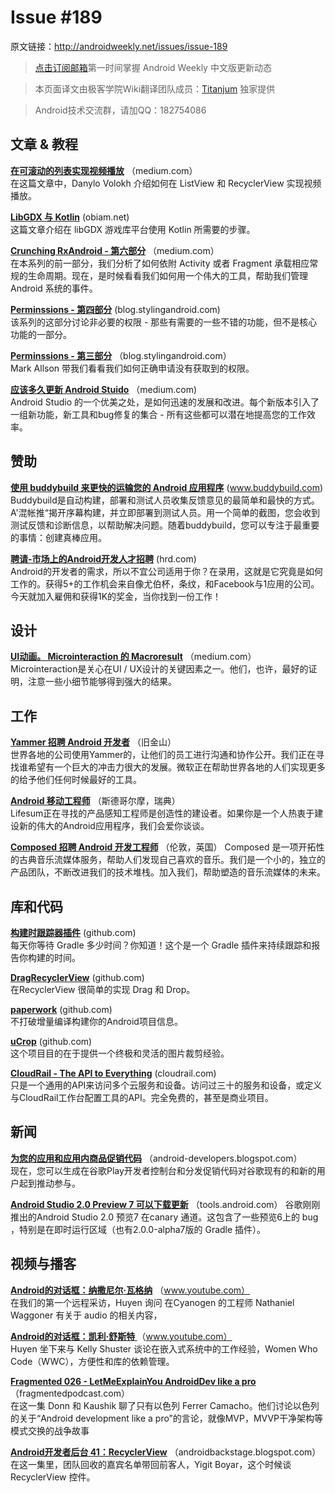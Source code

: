 # Issue #189

>

原文链接：<http://androidweekly.net/issues/issue-189>

> [点击订阅邮箱](http://tinyletter.com/androidweeklycn)第一时间掌握 Android Weekly 中文版更新动态

> 本页面译文由极客学院Wiki翻译团队成员：[Titanjum](https://github.com/JungleTian) 独家提供

> Android技术交流群，请加QQ：182754086


## 文章 & 教程

**[在可滚动的列表实现视频播放](https://medium.com/@v.danylo/implementing-video-playback-in-a-scrolled-list-listview-recyclerview-d04bc2148429#.r6y7iy5l6)**
（medium.com）  
在这篇文章中，Danylo Volokh 介绍如何在 ListView 和 RecyclerView 实现视频播放。

**[LibGDX 与 Kotlin](http://obviam.net/index.php/libgdx-and-kotlin/)**
 (obiam.net)  
这篇文章介绍在 libGDX 游戏库平台使用 Kotlin 所需要的步骤。

**[Crunching RxAndroid - 第六部分](https://medium.com/crunching-rxandroid/crunching-rxandroid-part-6-6149764b59e#.o4kicumcc)**
（medium.com）  
在本系列的前一部分，我们分析了如何依附 Activity 或者 Fragment 承载相应常规的生命周期。现在，是时候看看我们如何用一个伟大的工具，帮助我们管理 Android 系统的事件。

**[Perminssions - 第四部分](https://blog.stylingandroid.com/permissions-part-4/)**
(blog.stylingandroid.com)   
该系列的这部分讨论非必要的权限 - 那些有需要的一些不错的功能，但不是核心功能的一部分。

**[Perminssions - 第三部分](https://blog.stylingandroid.com/permissions-part-3/)**
（blog.stylingandroid.com）  
Mark Allson 带我们看看我们如何正确申请没有获取到的权限。

**[应该多久更新 Android Stuido](https://medium.com/google-developers/how-often-should-you-update-android-studio-db25785c488e#.wkgkyj524)**
（medium.com)   
Android Studio 的一个优美之处，是如何迅速的发展和改进。每个新版本引入了一组新功能，新工具和bug修复的集合 - 所有这些都可以潜在地提高您的工作效率。




## 赞助

**[使用 buddybuild 来更快的运输您的 Android 应用程序](http://www.buddybuild.com/)**
 (www.buddybuild.com)    
Buddybuild是自动构建，部署和测试人员收集反馈意见的最简单和最快的方式。A'混帐推“揭开序幕构建，并立即部署到测试人员。用一个简单的截图，您会收到测试反馈和诊断信息，以帮助解决问题。随着buddybuild，您可以专注于最重要的事情：创建真棒应用。

**[聘请-市场上的Android开发人才招聘](https://hired.com)**
 (hrd.com)    
Android的开发者的需求，所以不宜公司​​适用于你？在录用，这就是它究竟是如何工作的。获得5+的工作机会来自像尤伯杯，条纹，和Facebook与1应用的公司。今天就加入雇佣和获得1K的奖金，当你找到一份工作！

## 设计

**[UI动画。 Microinteraction 的 Macroresult](https://medium.com/@tubikstudio/ui-animation-microinteraction-for-macroresult-668cd9e71101#.6y8e8zc37)**
（medium.com）  
Microinteraction是关心在UI / UX设计的关键因素之一。他们，也许，最好的证明，注意一些小细节能够得到强大的结果。

## 工作

**[Yammer 招聘 Android 开发者](https://careers.microsoft.com/jobdetails.aspx?ss=&pg=0&so=&rw=1&jid=205860&jlang=en&pp=ss)**
（旧金山）  
世界各地的公司使用Yammer的，让他们的员工进行沟通和协作公开。我们正在寻找谁希望有一个巨大的冲击力很大的发展。微软正在帮助世界各地的人们实现更多的给予他们任何时候最好的工具。

**[Android 移动工程师](http://jobs.lifesum.com/jobs/343-android-developer)**
（斯德哥尔摩，瑞典）  
Lifesum正在寻找的产品感知工程师是创造性的建设者。如果你是一个人热衷于建设新的伟大的Andr​​oid应用程序，我们会爱你谈谈。

**[Composed 招聘 Android 开发工程师](https://composed.recruiterbox.com/jobs/fk0halb/)**
（伦敦，英国）
Composed 是一项开拓性的古典音乐流媒体服务，帮助人们发现自己喜欢的音乐。我们是一个小的，独立的产品团队，不断改进我们的技术堆栈。加入我们，帮助塑造的音乐流媒体的未来。 

## 库和代码

**[构建时跟踪器插件](https://github.com/passy/build-time-tracker-plugin)**
(github.com)    
每天你等待 Gradle 多少时间？你知道！这个是一个 Gradle 插件来持续跟踪和报告你构建的时间。

**[DragRecyclerView](https://github.com/AleBarreto/DragRecyclerView)**
(github.com)    
在RecyclerView 很简单的实现 Drag 和 Drop。 

**[paperwork](https://github.com/zsoltk/paperwork)**
(github.com)    
不打破增量编译构建你的Andr​​oid项目信息。

**[uCrop](https://github.com/Yalantis/uCrop)**
(github.com)    
这个项目目的在于提供一个终极和灵活的图片裁剪经验。

**[CloudRail - The API to Everything](http://cloudrail.com/universal-api-to-everything-android/)**
(cloudrail.com)    
只是一个通用的API来访问多个云服务和设备。访问过三十的服务和设备，或定义与CloudRail工作台配置工具的API。完全免费的，甚至是商业项目。

## 新闻

**[为您的应用和应用内商品促销代码](http://android-developers.blogspot.com/2016/01/create-promo-codes-for-your-apps-and-in.html)**
（android-developers.blogspot.com）	
现在，您可以生成在谷歌Play开发者控制台和分发促销代码对谷歌现有的和新的用户起到推动参与。

 **[Android Studio 2.0 Preview 7 可以下载更新](http://tools.android.com/recent/androidstudio20preview7available)**
（tools.android.com）	
谷歌刚刚推出的Andr​​oid Studio 2.0 预览7 在canary 通道。这包含了一些预览6上的 bug ，特别是在即时运行区域（也有2.0.0-alpha7版的 Gradle 插件）。



## 视频与播客

**[Android的对话框：纳撒尼尔·瓦格纳](https://www.youtube.com/watch?v=f88Edf75fvg)**
（www.youtube.com）	  
在我们的第一个远程采访，Huyen 询问 在Cyanogen 的工程师 Nathaniel Waggoner 有关于 audio 的相关内容，
 
**[Android的对话框：凯利·舒斯特 ](https://www.youtube.com/watch?v=T5A10vqioy4&feature=youtu.be)**
（www.youtube.com）	  
Huyen 坐下来与 Kelly Shuster 谈论在嵌入式系统中的工作经验，Women Who Code（WWC），方便性和库的依赖管理。

**[Fragmented 026 - LetMeExplainYou AndroidDev like a pro](http://fragmentedpodcast.com/episodes/26/)**
（fragmentedpodcast.com）	  
在这一集 Donn 和 Kaushik 聊了只有以色列 Ferrer Camacho。他们讨论以色列的关于“Android development like a pro”的言论，就像MVP，MVVP干净架构等模式交换的战争故事

**[Android开发者后台 41：RecyclerView](http://androidbackstage.blogspot.com/2016/01/episode-41-recyclerview.html)**
（androidbackstage.blogspot.com）	  
在这一集里，团队回收的嘉宾名单带回前客人，Yigit Boyar，这个时候谈 RecyclerView 控件。



